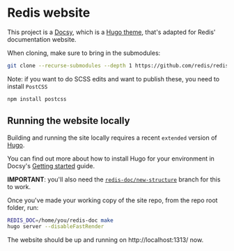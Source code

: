 # Redis website

This project is a [Docsy][], which is a [Hugo theme][], that's adapted for Redis' documentation website.

When cloning, make sure to bring in the submodules:

```bash
git clone --recurse-submodules --depth 1 https://github.com/redis/redis-website.git
```

Note: if you want to do SCSS edits and want to publish these, you need to install `PostCSS`

```bash
npm install postcss
```

## Running the website locally

Building and running the site locally requires a recent `extended` version of [Hugo](https://gohugo.io).

You can find out more about how to install Hugo for your environment in Docsy's
[Getting started](https://www.docsy.dev/docs/getting-started/#prerequisites-and-installation) guide.

**IMPORTANT**: you'll also need the [`redis-doc/new-structure`](https://github.com/redis/redis-doc/tree/new-structure) branch for this to work.

Once you've made your working copy of the site repo, from the repo root folder, run:

```bash
REDIS_DOC=/home/you/redis-doc make
hugo server --disableFastRender
```

The website should be up and running on http://localhost:1313/ now.

[Docsy]: https://github.com/google/docsy
[Hugo theme]: https://gohugo.io/themes/installing-and-using-themes/
